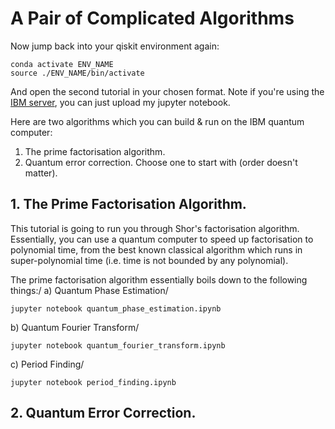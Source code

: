 # A Pair of Complicated Algorithms

Now jump back into your qiskit environment again:
```
conda activate ENV_NAME
source ./ENV_NAME/bin/activate
```
And open the second tutorial in your chosen format. Note if you're using the [IBM server](https://quantum-computing.ibm.com/), you can just upload my jupyter notebook.

Here are two algorithms which you can build & run on the IBM quantum computer:
1. The prime factorisation algorithm.
2. Quantum error correction.
Choose one to start with (order doesn't matter).

## 1. The Prime Factorisation Algorithm.
This tutorial is going to run you through Shor's factorisation algorithm. Essentially, you can use a quantum computer to speed up factorisation to polynomial time, from the best known classical algorithm which runs in super-polynomial time (i.e. time is not bounded by any polynomial).

The prime factorisation algorithm essentially boils down to the following things:/
a) Quantum Phase Estimation/
```
jupyter notebook quantum_phase_estimation.ipynb
```
b) Quantum Fourier Transform/
```
jupyter notebook quantum_fourier_transform.ipynb
```
c) Period Finding/
```
jupyter notebook period_finding.ipynb
```

## 2. Quantum Error Correction.



